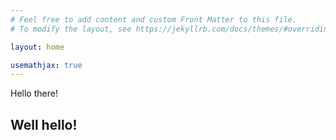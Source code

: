 ```yaml
---
# Feel free to add content and custom Front Matter to this file.
# To modify the layout, see https://jekyllrb.com/docs/themes/#overriding-theme-defaults

layout: home

usemathjax: true
---
```


Hello there!

## Well hello!
